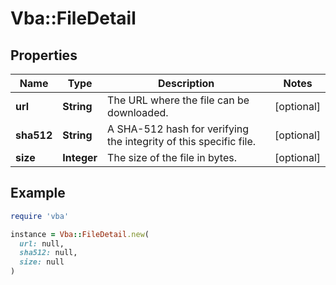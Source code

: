 # Vba::FileDetail

## Properties

| Name | Type | Description | Notes |
| ---- | ---- | ----------- | ----- |
| **url** | **String** | The URL where the file can be downloaded. | [optional] |
| **sha512** | **String** | A SHA-512 hash for verifying the integrity of this specific file. | [optional] |
| **size** | **Integer** | The size of the file in bytes. | [optional] |

## Example

```ruby
require 'vba'

instance = Vba::FileDetail.new(
  url: null,
  sha512: null,
  size: null
)
```

